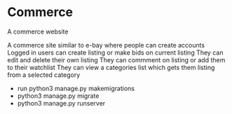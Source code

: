 # Commerce
A commerce website

A commerce site similar to e-bay where people can create accounts
Logged in users can create listing or make bids on current listing
They can edit and delete their own listing
They can commment on listing or add them to their watchlist
They can view a categories list which gets them listing from a selected category

- run python3 manage.py makemigrations
-    python3 manage.py migrate
-    python3 manage.py runserver
